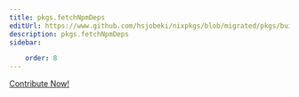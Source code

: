 ```yaml
---
title: pkgs.fetchNpmDeps
editUrl: https://www.github.com/hsjobeki/nixpkgs/blob/migrated/pkgs/build-support/node/fetch-npm-deps/default.nix#L124C5
description: pkgs.fetchNpmDeps
sidebar:

    order: 8
---
```


<a href="https://www.github.com/hsjobeki/nixpkgs/blob/migrated/pkgs/build-support/node/fetch-npm-deps/default.nix#L124C5">Contribute Now!</a>



